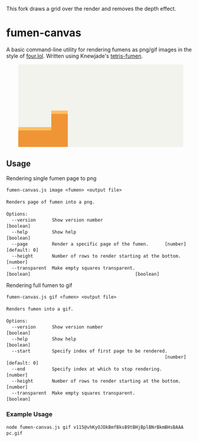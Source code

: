 This fork draws a grid over the render and removes the depth effect.

# fumen-canvas
A basic command-line utility for rendering fumens as png/gif images in the style of [four.lol](https://four.lol/). Written using Knewjade's [tetris-fumen](https://github.com/knewjade/tetris-fumen).

<p align="center">
  <img width="440" height="220" src="pc.gif">
</p>

## Usage
Rendering single fumen page to png
```
fumen-canvas.js image <fumen> <output file>

Renders page of fumen into a png.

Options:
  --version      Show version number                                   [boolean]
  --help         Show help                                             [boolean]
  --page         Render a specific page of the fumen.      [number] [default: 0]
  --height       Number of rows to render starting at the bottom.       [number]
  --transparent  Make empty squares transparent.                       [boolean]                                       [boolean]
```
Rendering full fumen to gif
```
fumen-canvas.js gif <fumen> <output file>

Renders fumen into a gif.

Options:
  --version      Show version number                                   [boolean]
  --help         Show help                                             [boolean]
  --start        Specify index of first page to be rendered.
                                                           [number] [default: 0]
  --end          Specify index at which to stop rendering.              [number]
  --height       Number of rows to render starting at the bottom.       [number]
  --transparent  Make empty squares transparent.                       [boolean]
```

### Example Usage
```
node fumen-canvas.js gif v115@vhKyOJDkBmfBksB9tBHjBplBNrBkmBHsBAAA pc.gif
```

